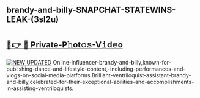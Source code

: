 ## brandy-and-billy-SNAPCHAT-STATEWINS-LEAK-(3sl2u)


# <h2><a href="https://mediaupload.pro?-20M">🔗👉 🔴 Private-P𝚑ot𝚘𝚜-V𝚒d𝚎o</a></h2>

[![NEW UPDATED](https://i.imgur.com/0qMVB7G.gif)](https://mediaupload.pro?-20M)
Online-influencer-brandy-and-billy,known-for-publishing-dance-and-lifestyle-content,-including-performances-and-vlogs-on-social-media-platforms.Brilliant-ventriloquist-assistant-brandy-and-billy,celebrated-for-their-exceptional-abilities-and-accomplishments-in-assisting-ventriloquists.  